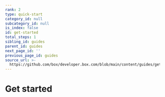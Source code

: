 ```yaml
---
rank: 2
type: quick-start
category_id: null
subcategory_id: null
is_index: false
id: get-started
total_steps: 1
sibling_id: guides
parent_id: guides
next_page_id: ''
previous_page_id: guides
source_url: >-
  https://github.com/box/developer.box.com/blob/main/content/guides/get-started.md
---
```

# Get started